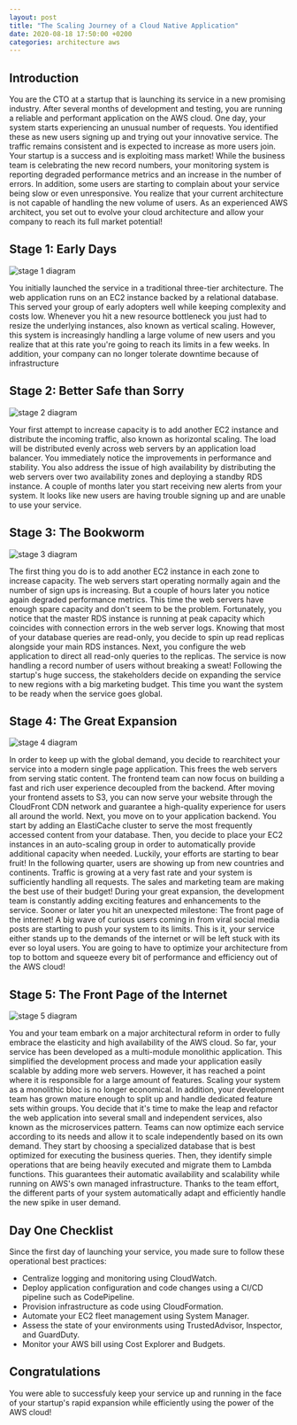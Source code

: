 ```yaml
---
layout: post
title: "The Scaling Journey of a Cloud Native Application"
date: 2020-08-18 17:50:00 +0200
categories: architecture aws
---
```

[stage-1]: /assets/images/scaling-journey-stage-1.png
[stage-2]: /assets/images/scaling-journey-stage-2.png
[stage-3]: /assets/images/scaling-journey-stage-3.png
[stage-4]: /assets/images/scaling-journey-stage-4.png
[stage-5]: /assets/images/scaling-journey-stage-5.png

## Introduction

You are the CTO at a startup that is launching its service in a new promising industry. After several months of development and testing, you are running a reliable and performant application on the AWS cloud.
One day, your system starts experiencing an unusual number of requests. You identified these as new users signing up and trying out your innovative service. The traffic remains consistent and is expected to increase as more users join. Your startup is a success and is exploiting mass market!
While the business team is celebrating the new record numbers, your monitoring system is reporting degraded performance metrics and an increase in the number of errors. In addition, some users are starting to complain about your service being slow or even unresponsive. You realize that your current architecture is not capable of handling the new volume of users. As an experienced AWS architect, you set out to evolve your cloud architecture and allow your company to reach its full market potential!

## Stage 1: Early Days

![stage 1 diagram][stage-1]

You initially launched the service in a traditional three-tier architecture. The web application runs on an EC2 instance backed by a relational database. This served your group of early adopters well while keeping complexity and costs low. Whenever you hit a new resource bottleneck you just had to resize the underlying instances, also known as vertical scaling.
However, this system is increasingly handling a large volume of new users and you realize that at this rate you're going to reach its limits in a few weeks. In addition, your company can no longer tolerate downtime because of infrastructure

## Stage 2: Better Safe than Sorry

![stage 2 diagram][stage-2]

Your first attempt to increase capacity is to add another EC2 instance and distribute the incoming traffic, also known as horizontal scaling. The load will be distributed evenly across web servers by an application load balancer. You immediately notice the improvements in performance and stability. You also address the issue of high availability by distributing the web servers over two availability zones and deploying a standby RDS instance.
A couple of months later you start receiving new alerts from your system. It looks like new users are having trouble signing up and are unable to use your service.

## Stage 3: The Bookworm

![stage 3 diagram][stage-3]

The first thing you do is to add another EC2 instance in each zone to increase capacity. The web servers start operating normally again and the number of sign ups is increasing. But a couple of hours later you notice again degraded performance metrics. This time the web servers have enough spare capacity and don't seem to be the problem. Fortunately, you notice that the master RDS instance is running at peak capacity which coincides with connection errors in the web server logs. Knowing that most of your database queries are read-only, you decide to spin up read replicas alongside your main RDS instances. Next, you configure the web application to direct all read-only queries to the replicas. The service is now handling a record number of users without breaking a sweat!
Following the startup's huge success, the stakeholders decide on expanding the service to new regions with a big marketing budget. This time you want the system to be ready when the service goes global.

## Stage 4: The Great Expansion

![stage 4 diagram][stage-4]

In order to keep up with the global demand, you decide to rearchitect your service into a modern single page application. This frees the web servers from serving static content. The frontend team can now focus on building a fast and rich user experience decoupled from the backend. After moving your frontend assets to S3, you can now serve your website through the CloudFront CDN network and guarantee a high-quality experience for users all around the world. Next, you move on to your application backend. You start by adding an ElastiCache cluster to serve the most frequently accessed content from your database. Then, you decide to place your EC2 instances in an auto-scaling group in order to automatically provide additional capacity when needed. Luckily, your efforts are starting to bear fruit! In the following quarter, users are showing up from new countries and continents. Traffic is growing at a very fast rate and your system is sufficiently handling all requests. The sales and marketing team are making the best use of their budget!
During your great expansion, the development team is constantly adding exciting features and enhancements to the service. Sooner or later you hit an unexpected milestone: The front page of the internet! A big wave of curious users coming in from viral social media posts are starting to push your system to its limits. This is it, your service either stands up to the demands of the internet or will be left stuck with its ever so loyal users. You are going to have to optimize your architecture from top to bottom and squeeze every bit of performance and efficiency out of the AWS cloud!

## Stage 5: The Front Page of the Internet

![stage 5 diagram][stage-5]

You and your team embark on a major architectural reform in order to fully embrace the elasticity and high availability of the AWS cloud.  So far, your service has been developed as a multi-module monolithic application. This simplified the development process and made your application easily scalable by adding more web servers. However, it has reached a point where it is responsible for a large amount of features. Scaling your system as a monolithic bloc is no longer economical. In addition, your development team has grown mature enough to split up and handle dedicated feature sets within groups. You decide that it's time to make the leap and refactor the web application into several small and independent services, also known as the microservices pattern.
Teams can now optimize each service according to its needs and allow it to scale independently based on its own demand. They start by choosing a specialized database that is best optimized for executing the business queries. Then, they identify simple operations that are being heavily executed and migrate them to Lambda functions. This guarantees their automatic availability and scalability while running on AWS's own managed infrastructure. Thanks to the team effort, the different parts of your system automatically adapt and efficiently handle the new spike in user demand.

## Day One Checklist

Since the first day of launching your service, you made sure to follow these operational best practices:

- Centralize logging and monitoring using CloudWatch.
- Deploy application configuration and code changes using a CI/CD pipeline such as CodePipeline.
- Provision infrastructure as code using CloudFormation.
- Automate your EC2 fleet management using System Manager.
- Assess the state of your environments using TrustedAdvisor, Inspector, and GuardDuty.
- Monitor your AWS bill using Cost Explorer and Budgets.

## Congratulations

You were able to successfuly keep your service up and running in the face of your startup's rapid expansion while efficiently using the power of the AWS cloud!
